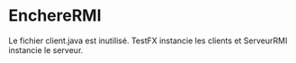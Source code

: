 # EnchereRMI

Le fichier client.java est inutilisé.
TestFX instancie les clients et ServeurRMI instancie le serveur. 
